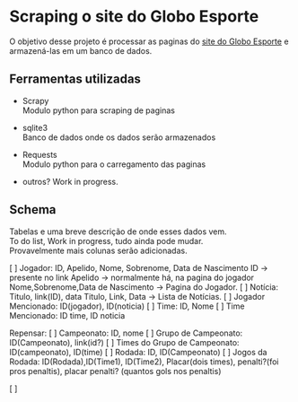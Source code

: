 

Scraping o site do Globo Esporte
================================

O objetivo desse projeto é processar as paginas do [site do Globo Esporte](http://globoesporte.globo.com) e armazená-las em um banco de dados.

Ferramentas utilizadas
----------------------

* Scrapy  
    Modulo python para scraping de paginas

* sqlite3  
    Banco de dados onde os dados serão armazenados

* Requests  
    Modulo python para o carregamento das paginas

* outros? Work in progress.



Schema
------

Tabelas e uma breve descrição de onde esses dados vem.  
To do list, Work in progress, tudo ainda pode mudar.  
Provavelmente mais colunas serão adicionadas.  


[ ] Jogador: ID, Apelido, Nome, Sobrenome, Data de Nascimento
    ID -> presente no link
    Apelido -> normalmente há, na pagina do jogador
    Nome,Sobrenome,Data de Nascimento -> Pagina do Jogador.
[ ] Notícia: Titulo, link(ID), data
    Titulo, Link, Data -> Lista de Notícias.
[ ] Jogador Mencionado: ID(jogador), ID(noticia)
[ ] Time: ID, Nome
[ ] Time Mencionado: ID time, ID noticia  

Repensar:
[ ] Campeonato: ID, nome
[ ] Grupo de Campeonato: ID(Campeonato), link(id?)
[ ] Times do Grupo de Campeonato: ID(campeonato), ID(time)
[ ] Rodada: ID, ID(Campeonato)
[ ] Jogos da Rodada: ID(Rodada),ID(Time1), ID(Time2), Placar(dois times), penalti?(foi pros penaltis), placar penalti? (quantos gols nos penaltis)

[ ] 
